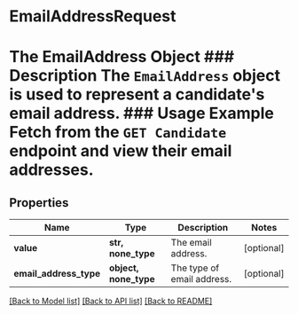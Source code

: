 # EmailAddressRequest

# The EmailAddress Object ### Description The `EmailAddress` object is used to represent a candidate's email address.  ### Usage Example Fetch from the `GET Candidate` endpoint and view their email addresses.
## Properties
Name | Type | Description | Notes
------------ | ------------- | ------------- | -------------
**value** | **str, none_type** | The email address. | [optional] 
**email_address_type** | **object, none_type** | The type of email address. | [optional] 

[[Back to Model list]](../README.md#documentation-for-models) [[Back to API list]](../README.md#documentation-for-api-endpoints) [[Back to README]](../README.md)


